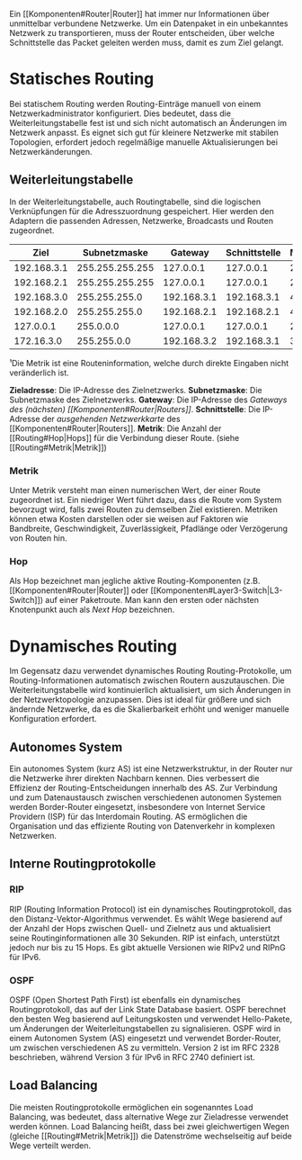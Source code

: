 Ein [[Komponenten#Router|Router]] hat immer nur Informationen über unmittelbar verbundene Netzwerke. Um ein Datenpaket in ein unbekanntes Netzwerk zu transportieren, muss der Router entscheiden, über welche Schnittstelle das Packet geleiten werden muss, damit es zum Ziel gelangt.

# Statisches Routing
Bei statischem Routing werden Routing-Einträge manuell von einem Netzwerkadministrator konfiguriert. Dies bedeutet, dass die Weiterleitungstabelle fest ist und sich nicht automatisch an Änderungen im Netzwerk anpasst. Es eignet sich gut für kleinere Netzwerke mit stabilen Topologien, erfordert jedoch regelmäßige manuelle Aktualisierungen bei Netzwerkänderungen.

## Weiterleitungstabelle
In der Weiterleitungstabelle, auch Routingtabelle, sind die logischen Verknüpfungen für die Adresszuordnung gespeichert. Hier werden den Adaptern die passenden Adressen, Netzwerke, Broadcasts und Routen zugeordnet.

| Ziel        | Subnetzmaske    | Gateway     | Schnittstelle | Metrik¹ |
|-------------|-----------------|-------------|---------------| --------|
| 192.168.3.1 | 255.255.255.255 | 127.0.0.1   | 127.0.0.1     | 25      |
| 192.168.2.1 | 255.255.255.255 | 127.0.0.1   | 127.0.0.1     | 25      |
| 192.168.3.0 | 255.255.255.0   | 192.168.3.1 | 192.168.3.1   | 45      |
| 192.168.2.0 | 255.255.255.0   | 192.168.2.1 | 192.168.2.1   | 45      |
| 127.0.0.1   | 255.0.0.0       | 127.0.0.1   | 127.0.0.1     | 2       |
| 172.16.3.0  | 255.255.0.0     | 192.168.3.2 | 192.168.3.1   | 3       |

¹Die Metrik ist eine Routeninformation, welche durch direkte Eingaben nicht veränderlich ist.

**Zieladresse**: Die IP-Adresse des Zielnetzwerks. 
**Subnetzmaske**: Die Subnetzmaske des Zielnetzwerks. 
**Gateway**: Die IP-Adresse des *Gateways des (nächsten) [[Komponenten#Router|Routers]]*. 
**Schnittstelle**: Die IP-Adresse der *ausgehenden Netzwerkkarte* des [[Komponenten#Router|Routers]].
**Metrik**: Die Anzahl der [[Routing#Hop|Hops]] für die Verbindung dieser Route. (siehe [[Routing#Metrik|Metrik]])

### Metrik
Unter Metrik versteht man einen numerischen Wert, der einer Route zugeordnet ist. Ein niedriger Wert führt dazu, dass die Route vom System bevorzugt wird, falls zwei Routen zu demselben Ziel existieren. Metriken können etwa Kosten darstellen oder sie weisen auf Faktoren wie Bandbreite, Geschwindigkeit, Zuverlässigkeit, Pfadlänge oder Verzögerung von Routen hin. 

### Hop
Als Hop bezeichnet man jegliche aktive Routing-Komponenten (z.B. [[Komponenten#Router|Router]] oder [[Komponenten#Layer3-Switch|L3-Switch]]) auf einer Paketroute. Man kann den ersten oder nächsten Knotenpunkt auch als *Next Hop* bezeichnen. 

# Dynamisches Routing
Im Gegensatz dazu verwendet dynamisches Routing Routing-Protokolle, um Routing-Informationen automatisch zwischen Routern auszutauschen. Die Weiterleitungstabelle wird kontinuierlich aktualisiert, um sich Änderungen in der Netzwerktopologie anzupassen. Dies ist ideal für größere und sich ändernde Netzwerke, da es die Skalierbarkeit erhöht und weniger manuelle Konfiguration erfordert.

## Autonomes System
Ein autonomes System (kurz AS) ist eine Netzwerkstruktur, in der Router nur die Netzwerke ihrer direkten Nachbarn kennen. Dies verbessert die Effizienz der Routing-Entscheidungen innerhalb des AS. Zur Verbindung und zum Datenaustausch zwischen verschiedenen autonomen Systemen werden Border-Router eingesetzt, insbesondere von Internet Service Providern (ISP) für das Interdomain Routing. AS ermöglichen die Organisation und das effiziente Routing von Datenverkehr in komplexen Netzwerken.

## Interne Routingprotokolle
### RIP
RIP (Routing Information Protocol) ist ein dynamisches Routingprotokoll, das den Distanz-Vektor-Algorithmus verwendet. Es wählt Wege basierend auf der Anzahl der Hops zwischen Quell- und Zielnetz aus und aktualisiert seine Routinginformationen alle 30 Sekunden. RIP ist einfach, unterstützt jedoch nur bis zu 15 Hops. Es gibt aktuelle Versionen wie RIPv2 und RIPnG für IPv6.

### OSPF
OSPF (Open Shortest Path First) ist ebenfalls ein dynamisches Routingprotokoll, das auf der Link State Database basiert. OSPF berechnet den besten Weg basierend auf Leitungskosten und verwendet Hello-Pakete, um Änderungen der Weiterleitungstabellen zu signalisieren. OSPF wird in einem Autonomen System (AS) eingesetzt und verwendet Border-Router, um zwischen verschiedenen AS zu vermitteln. Version 2 ist im RFC 2328 beschrieben, während Version 3 für IPv6 in RFC 2740 definiert ist.

## Load Balancing 
Die meisten Routingprotokolle ermöglichen ein sogenanntes Load Balancing, was bedeutet, dass alternative Wege zur Zieladresse verwendet werden können. Load Balancing heißt, dass bei zwei gleichwertigen Wegen (gleiche [[Routing#Metrik|Metrik]]) die Datenströme wechselseitig auf beide Wege verteilt werden.
